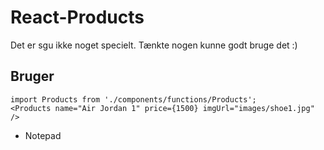 # React-Products

Det er sgu ikke noget specielt. Tænkte nogen kunne godt bruge det :)

## Bruger
```
import Products from './components/functions/Products';
<Products name="Air Jordan 1" price={1500} imgUrl="images/shoe1.jpg" />
```

- Notepad
